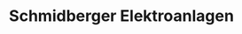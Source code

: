 ---
title: "Schmidberger Elektroanlagen"
url: /tulln-an-der-donau/schmidberger-elektroanlagen/
shop: Elektrisch
---
